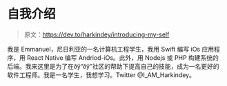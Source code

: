 # 自我介绍

> 原文：<https://dev.to/harkindey/introducing-my-self>

我是 Emmanuel，尼日利亚的一名计算机工程学生，我用 Swift 编写 iOs 应用程序，用 React Native 编写 Andriod-iOs。此外，用 Nodejs 或 PHP 构建系统的后端。我来这里是为了在ðÿ“ðÿ”社区的帮助下提高自己的技能，成为一名更好的软件工程师。我是一名学生，我想学习。Twitter @I_AM_Harkindey。